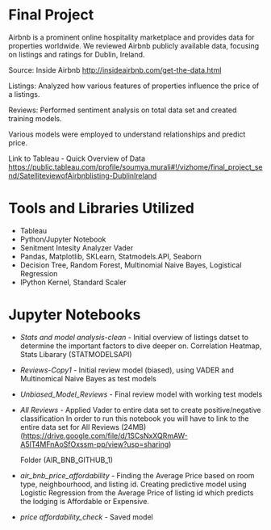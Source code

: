 # Final Project

Airbnb is a prominent online hospitality marketplace and provides data for properties worldwide. 
We reviewed Airbnb publicly available data, focusing on listings and ratings for Dublin, Ireland. 

Source: Inside Airbnb http://insideairbnb.com/get-the-data.html

Listings: Analyzed how various features of properties influence the price of a listings.

Reviews: Performed sentiment analysis on total data set and created training models. 

Various models were employed to understand relationships and predict price.

Link to Tableau - Quick Overview of Data 
https://public.tableau.com/profile/soumya.murali#!/vizhome/final_project_send/SatelliteviewofAirbnblisting-DublinIreland


# Tools and Libraries Utilized
+ Tableau
+ Python/Jupyter Notebook
+ Senitment Intesity Analyzer Vader
+ Pandas, Matplotlib, SKLearn, Statmodels.API, Seaborn
+ Decision Tree, Random Forest, Multinomial Naive Bayes, Logistical Regression
+ IPython Kernel, Standard Scaler




# Jupyter Notebooks

+ *Stats and model analysis-clean* - Initial overview of listings datset to determine the important factors to dive deeper on. 
  Correlation Heatmap, Stats Libarary (STATMODELSAPI)
  
+ *Reviews-Copy1* - Initial review model (biased), using VADER and Multinomical Naive Bayes as test models
+ *Unbiased_Model_Reviews* - Final review model with working test models
+ *All Reviews* - Applied Vader to entire data set to create positive/negative classification
  In order to run this notebook you will have to link to the entire data set for All Reviews (24MB) (https://drive.google.com/file/d/1SCsNxXQRmAW-A5lT4MFnAoSfOxssm-pp/view?usp=sharing)

  Folder (AIR_BNB_GITHUB_1)
 + *air_bnb_price_affordability* - Finding the Average Price based on room type, neighbourhood, and listing id.
  Creating predictive model using Logistic Regression from the Average Price of listing id which predicts the lodging is Affordable 
  or Expensive.
 + *price affordability_check* - Saved model


